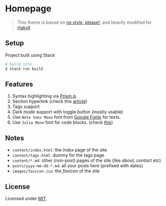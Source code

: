 # Homepage

> This theme is based on [no style, please!](https://github.com/riggraz/no-style-please), and heavily modified for [Hakyll](https://jaspervdj.be/hakyll/).

## Setup

Project built using Stack

```sh
# build site
$ stack run build
```

## Features

1. Syntax highlighting via [Prism.js](https://prismjs.com)
2. Section hyperlink (check this [article](https://frasertweedale.github.io/blog-fp/posts/2020-12-10-hakyll-section-links.html))
3. Tags support
4. Dark mode support with toggle button (mostly usable)
5. Use `Noto Sans Mono` font from [Google Fonts](https://fonts.google.com/noto/specimen/Noto+Sans+Mono) for texts.
6. Use `Julia Mono` font for code blocks. (check [this](https://github.com/cormullion/juliamono))

## Notes

- `content/index.html`: the _index_ page of the site
- `content/tags.html`: dummy for the tags page
- `content/*.md`: other (non-post) pages of the site (like _about_, _contact_ etc)
- `posts/yyyy-mm-dd-*.md`: all your posts here (prefixed with dates)
- `images/favicon.ico`: the _favicon_ of the site

## License

Licensed under [MIT](https://opensource.org/license/MIT).
